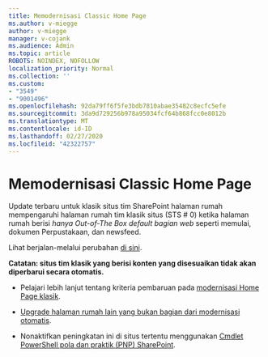 ```yaml
---
title: Memodernisasi Classic Home Page
ms.author: v-miegge
author: v-miegge
manager: v-cojank
ms.audience: Admin
ms.topic: article
ROBOTS: NOINDEX, NOFOLLOW
localization_priority: Normal
ms.collection: ''
ms.custom:
- "3549"
- "9001496"
ms.openlocfilehash: 92da79ff6f5fe3bdb7810abae35482c8ecfc5efe
ms.sourcegitcommit: 3da9d729256b978a95034fcf64b868fcc0e8012b
ms.translationtype: MT
ms.contentlocale: id-ID
ms.lasthandoff: 02/27/2020
ms.locfileid: "42322757"
---
```

# <a name="modernize-the-classic-home-page"></a>Memodernisasi Classic Home Page

Update terbaru untuk klasik situs tim SharePoint halaman rumah mempengaruhi halaman rumah tim klasik situs (STS # 0) ketika halaman rumah berisi *hanya Out-of-The Box default bagian web* seperti memulai, dokumen Perpustakaan, dan newsfeed.

Lihat berjalan-melalui perubahan [di sini](https://docs.microsoft.com/en-us/sharepoint/sharepointonline/media/homepage-upgrade-gif.gif). 

**Catatan: situs tim klasik yang berisi konten yang disesuaikan tidak akan diperbarui secara otomatis.**

* Pelajari lebih lanjut tentang kriteria pembaruan pada [modernisasi Home Page klasik](https://docs.microsoft.com/sharepoint/disable-auto-modernization-classic-home-pages#why-update-classic-team-site-home-pages-to-modern).

* [Upgrade halaman rumah lain yang bukan bagian dari modernisasi otomatis](https://docs.microsoft.com/sharepoint/dev/transform/modernize-userinterface-site-pages).

* Nonaktifkan peningkatan ini di situs tertentu menggunakan [Cmdlet PowerShell pola dan praktik (PNP) SharePoint](https://docs.microsoft.com/powershell/sharepoint/sharepoint-pnp/sharepoint-pnp-cmdlets).

